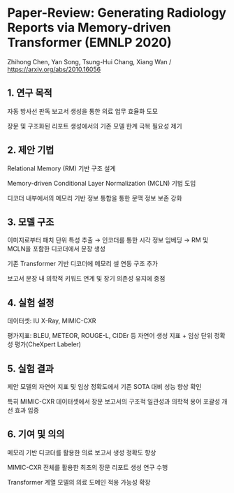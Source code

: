 # Paper-Review: Generating Radiology Reports via Memory-driven Transformer (EMNLP 2020)
Zhihong Chen, Yan Song, Tsung-Hui Chang, Xiang Wan
/ https://arxiv.org/abs/2010.16056


## 1. 연구 목적
자동 방사선 판독 보고서 생성을 통한 의료 업무 효율화 도모

장문 및 구조화된 리포트 생성에서의 기존 모델 한계 극복 필요성 제기

## 2. 제안 기법
Relational Memory (RM) 기반 구조 설계

Memory-driven Conditional Layer Normalization (MCLN) 기법 도입

디코더 내부에서의 메모리 기반 정보 통합을 통한 문맥 정보 보존 강화

## 3. 모델 구조
이미지로부터 패치 단위 특성 추출 → 인코더를 통한 시각 정보 임베딩 → RM 및 MCLN을 포함한 디코더에서 문장 생성

기존 Transformer 기반 디코더에 메모리 셀 연동 구조 추가

보고서 문장 내 의학적 키워드 연계 및 장기 의존성 유지에 중점

## 4. 실험 설정
데이터셋: IU X-Ray, MIMIC-CXR

평가지표: BLEU, METEOR, ROUGE-L, CIDEr 등 자연어 생성 지표 + 임상 단위 정확성 평가(CheXpert Labeler)

## 5. 실험 결과
제안 모델의 자연어 지표 및 임상 정확도에서 기존 SOTA 대비 성능 향상 확인

특히 MIMIC-CXR 데이터셋에서 장문 보고서의 구조적 일관성과 의학적 용어 포괄성 개선 효과 입증

## 6. 기여 및 의의
메모리 기반 디코더를 활용한 의료 보고서 생성 정확도 향상

MIMIC-CXR 전체를 활용한 최초의 장문 리포트 생성 연구 수행

Transformer 계열 모델의 의료 도메인 적용 가능성 확장
